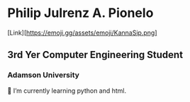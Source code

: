 # Philip Julrenz A. Pionelo 
[Link][https://emoji.gg/assets/emoji/KannaSip.png]
## 3rd Yer Computer Engineering Student
### Adamson University

🌱 I’m currently learning python and html.

<!--
**Philippians/philippians** is a ✨ _special_ ✨ repository because its `README.md` (this file) appears on your GitHub profile.

Here are some ideas to get you started:

- 🔭 I’m currently working on ...
- 🌱 I’m currently learning ...
- 👯 I’m looking to collaborate on ...
- 🤔 I’m looking for help with ...
- 💬 Ask me about ...
- 📫 How to reach me: ...
- 😄 Pronouns: ...
- ⚡ Fun fact: ...
-->
